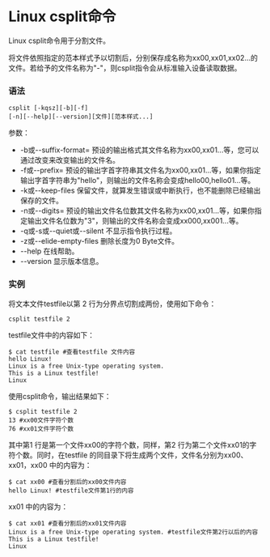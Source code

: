 # Linux csplit命令

Linux csplit命令用于分割文件。

将文件依照指定的范本样式予以切割后，分别保存成名称为xx00,xx01,xx02...的文件。若给予的文件名称为"-"，则csplit指令会从标准输入设备读取数据。

### 语法

    csplit [-kqsz][-b][-f]
    [-n][--help][--version][文件][范本样式...] 
    

参数：

- -b或--suffix-format=   预设的输出格式其文件名称为xx00,xx01...等，您可以通过改变来改变输出的文件名。
- -f或--prefix=   预设的输出字首字符串其文件名为xx00,xx01...等，如果你指定输出字首字符串为"hello"，则输出的文件名称会变成hello00,hello01...等。
- -k或--keep-files   保留文件，就算发生错误或中断执行，也不能删除已经输出保存的文件。
- -n或--digits=   预设的输出文件名位数其文件名称为xx00,xx01...等，如果你指定输出文件名位数为"3"，则输出的文件名称会变成xx000,xx001...等。
- -q或-s或--quiet或--silent   不显示指令执行过程。
- -z或--elide-empty-files   删除长度为0 Byte文件。
- --help   在线帮助。
- --version   显示版本信息。

### 实例

将文本文件testfile以第 2 行为分界点切割成两份，使用如下命令：

    csplit testfile 2
    

testfile文件中的内容如下：

    $ cat testfile #查看testfile 文件内容  
    hello Linux!  
    Linux is a free Unix-type operating system.  
    This is a Linux testfile!  
    Linux 
    

使用csplit命令，输出结果如下：

    $ csplit testfile 2  
    13 #xx00文件字符个数  
    76 #xx01文件字符个数  
    

其中第1 行是第一个文件xx00的字符个数，同样，第2 行为第二个文件xx01的字符个数。同时，在testfile 的同目录下将生成两个文件，文件名分别为xx00、xx01，xx00 中的内容为：

    $ cat xx00 #查看分割后的xx00文件内容  
    hello Linux! #testfile文件第1行的内容 
    

xx01 中的内容为：

    $ cat xx01 #查看分割后的xx01文件内容  
    Linux is a free Unix-type operating system. #testfile文件第2行以后的内容  
    This is a Linux testfile!  
    Linux 
    